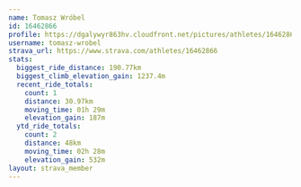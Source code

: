 ```yaml
---
name: Tomasz Wróbel
id: 16462866
profile: https://dgalywyr863hv.cloudfront.net/pictures/athletes/16462866/10169785/1/large.jpg
username: tomasz-wrobel
strava_url: https://www.strava.com/athletes/16462866
stats:
  biggest_ride_distance: 190.77km
  biggest_climb_elevation_gain: 1237.4m
  recent_ride_totals:
    count: 1
    distance: 30.97km
    moving_time: 01h 29m
    elevation_gain: 187m
  ytd_ride_totals:
    count: 2
    distance: 48km
    moving_time: 02h 28m
    elevation_gain: 532m
layout: strava_member
--- 
```

